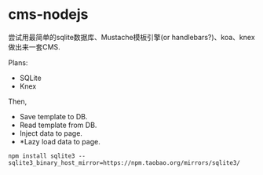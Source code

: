 # cms-nodejs  

尝试用最简单的sqlite数据库、Mustache模板引擎(or handlebars?)、koa、knex做出来一套CMS.  


Plans:  

- SQLite    
- Knex   

Then, 
- Save template to DB.  
- Read template from DB.  
- Inject data to page.  
- *Lazy load data to page. 


```
npm install sqlite3 --sqlite3_binary_host_mirror=https://npm.taobao.org/mirrors/sqlite3/
```